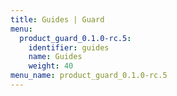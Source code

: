 ```yaml
---
title: Guides | Guard
menu:
  product_guard_0.1.0-rc.5:
    identifier: guides
    name: Guides
    weight: 40
menu_name: product_guard_0.1.0-rc.5
---
```

